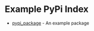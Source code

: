 # Example PyPi Index

- [pypi_package](https://github.com/joshcameron/example-pypi) - An example package
